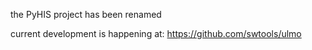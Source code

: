 the PyHIS project has been renamed

current development is happening at: https://github.com/swtools/ulmo
